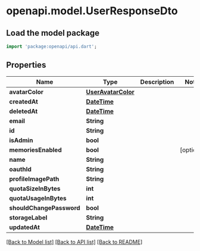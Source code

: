 # openapi.model.UserResponseDto

## Load the model package
```dart
import 'package:openapi/api.dart';
```

## Properties
Name | Type | Description | Notes
------------ | ------------- | ------------- | -------------
**avatarColor** | [**UserAvatarColor**](UserAvatarColor.md) |  | 
**createdAt** | [**DateTime**](DateTime.md) |  | 
**deletedAt** | [**DateTime**](DateTime.md) |  | 
**email** | **String** |  | 
**id** | **String** |  | 
**isAdmin** | **bool** |  | 
**memoriesEnabled** | **bool** |  | [optional] 
**name** | **String** |  | 
**oauthId** | **String** |  | 
**profileImagePath** | **String** |  | 
**quotaSizeInBytes** | **int** |  | 
**quotaUsageInBytes** | **int** |  | 
**shouldChangePassword** | **bool** |  | 
**storageLabel** | **String** |  | 
**updatedAt** | [**DateTime**](DateTime.md) |  | 

[[Back to Model list]](../README.md#documentation-for-models) [[Back to API list]](../README.md#documentation-for-api-endpoints) [[Back to README]](../README.md)


